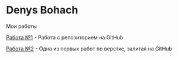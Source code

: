 # Denys Bohach
Мои работы

[Работа №1](https://denbohach.github.io/Responsive_layout/ "Дело моей жизни") - Работа с репозиторием на  GitHub

[Работа №2](https://denbohach.github.io/Prof_coder/ "Моя школа верстки") - Одна из первых работ по верстке, залитая на  GitHub
